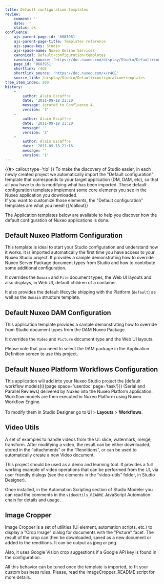 ```yaml
---
title: Default configuration templates
review:
    comment: ''
    date: ''
    status: ok
confluence:
    ajs-parent-page-id: '8683961'
    ajs-parent-page-title: Templates reference
    ajs-space-key: Studio
    ajs-space-name: Nuxeo Online Services
    canonical: Default+configuration+templates
    canonical_source: 'https://doc.nuxeo.com/display/Studio/Default+configuration+templates'
    page_id: '8683951'
    shortlink: r4GE
    shortlink_source: 'https://doc.nuxeo.com/x/r4GE'
    source_link: /display/Studio/Default+configuration+templates
tree_item_index: 200
history:
    -
        author: Alain Escaffre
        date: '2011-09-18 21:20'
        message: igrated to Confluence 4.
        version: '3'
    -
        author: Alain Escaffre
        date: '2011-09-18 21:20'
        message: ''
        version: '2'
    -
        author: Alain Escaffre
        date: '2011-09-18 21:16'
        message: ''
        version: '1'
---
```

{{#> callout type='tip' }}
To make the discovery of Studio easier, in each newly created project we automatically import the "Default configuration" template that corresponds to your target application (DM, DAM, etc), so that all you have to do is modifying what has been imported. These default configuration templates implement some core elements you see in the Nuxeo application you downloaded.</br>
If you want to customize those elements, the "Default configuration" templates are what you need!
{{/callout}}

The Application templates below are available to help you discover how the default configuration of Nuxeo applications is done.

## Default Nuxeo Platform Configuration

This template is ideal to start your Studio configuration and understand how it works. It is imported automatically the first time you have access to your Nuxeo Studio project. It provides a sample demonstrating how to override Nuxeo Server Package document types from Studio and how to contribute some additional configuration.

It overrides the `Domain` and `File` document types, the Web UI layouts and also displays, in Web UI, default children of a container.

It also provides the default lifecycle shipping with the Platform (`default`) as well as the `Domain` structure template.

## Default Nuxeo DAM Configuration

This application template provides a sample demonstrating how to override from Studio document types from the DAM Nuxeo Package.

It overrides the `Video` and `Picture` document type and the Web UI layouts.

Please note that you need to select the DAM package in the Application Definition screen to use this project.

## Default Nuxeo Platform Workflows Configuration

This application will add into your Nuxeo Studio project the [default workflow models]({{page space='userdoc' page='task'}}) (Serial and Parallel Reviews) delivered by Nuxeo into the Nuxeo Platform application. Workflow models are then executed in Nuxeo Platform using Nuxeo Workflow Engine.  
</br>
To modify them in Studio Designer go to **UI** > **Layouts** > **Workflows**.

## Video Utils

A set of examples to handle videos from the UI: slice, watermark, merge, transform.
After modifying a video, the result can be either downloaded, stored in the “attachments” or the “Renditions”, or can be used to automatically create a new Video document.

This project should be used as a demo and learning tool. It provides a full working example of video operations that can be performed from the UI, via user friendly dialogs (see the elements in the “video-utils” folder, in Studio Designer).

Once installed, in the Automation Scripting section of Studio Modeler you can read the comments in the `videoUtils_README` JavaScript Automation chain for details and usage.

## Image Cropper

Image Cropper is a set of utilities (UI element, automation scripts, etc.) to display a "Crop Image" dialog for documents with the "Picture" facet. The result of the crop can then be downloaded, saved as a new document or added to the renditions. It can be output as jpeg or png.

Also, it uses Google Vision crop suggestions if a Google API key is found in the configuration.

All this behavior can be tuned once the template is imported, to fit your custom business rules. Please, read the ImageCropper_README script for more details.
